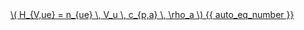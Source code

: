 <a href="/eco2_guide_center/1.%20ECO2%20Logic%20Guide/Hee1_Equation_List.html" class="equation-link" target="_blank" rel="noopener noreferrer">
  \( H_{V,ue} = n_{ue} \, V_u \, c_{p,a} \, \rho_a \) {{ auto_eq_number }}
</a>
